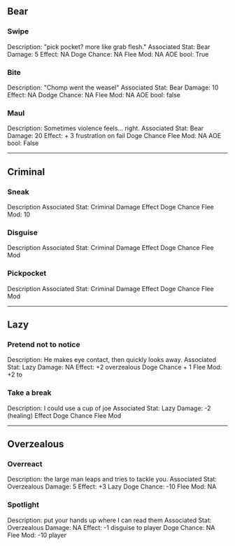 ## Bear
### Swipe
Description: "pick pocket? more like grab flesh."
Associated Stat: Bear
Damage: 5
Effect:  NA
Doge Chance: NA
Flee Mod: NA
AOE bool: True
### Bite
Description:
"Chomp went the weasel"
Associated Stat: Bear
Damage: 10
Effect: NA
Dodge Chance: NA
Flee Mod: NA
AOE bool: false
### Maul
Description: Sometimes violence feels... right.
Associated Stat: Bear
Damage: 20
Effect: + 3 frustration on fail
Doge Chance
Flee Mod: NA
AOE bool: False

---
## Criminal
### Sneak
Description
Associated Stat: Criminal
Damage
Effect
Doge Chance
Flee Mod: 10
### Disguise
Description
Associated Stat: Criminal
Damage
Effect
Doge Chance
Flee Mod
### Pickpocket
Description
Associated Stat: Criminal
Damage
Effect
Doge Chance
Flee Mod

---
## Lazy
### Pretend not to notice
Description: He makes eye contact, then quickly looks away.
Associated Stat: Lazy
Damage: NA
Effect: +2 overzealous
Doge Chance + 1
Flee Mod: +2 to 

### Take a break
Description: I could use a cup of joe
Associated Stat: Lazy
Damage: -2 (healing)
Effect
Doge Chance
Flee Mod

---

## Overzealous

### Overreact
Description: the large man leaps and tries to tackle you.
Associated Stat: Overzealous
Damage: 5
Effect: +3 Lazy
Doge Chance: -10
Flee Mod: NA

### Spotlight
Description: put your hands up where I can read them
Associated Stat: Overzealous
Damage: NA
Effect: -1 disguise to player
Doge Chance: NA
Flee Mod: -10 player 